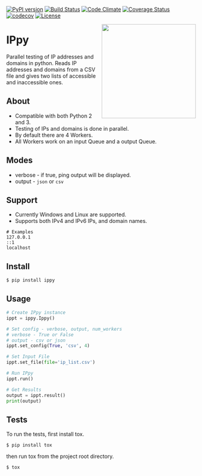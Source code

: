 [![PyPI version](https://badge.fury.io/py/ippy.svg)](https://pypi.python.org/pypi/ippy)
[![Build Status](https://travis-ci.org/shivammathur/IPpy.svg?branch=master)](https://travis-ci.org/shivammathur/countrycity)
[![Code Climate](https://codeclimate.com/github/shivammathur/IPpy/badges/gpa.svg)](https://codeclimate.com/github/shivammathur/IPpy)
[![Coverage Status](https://coveralls.io/repos/github/shivammathur/IPpy/badge.svg?branch=master)](https://coveralls.io/github/shivammathur/IPpy?branch=master)
[![codecov](https://codecov.io/gh/shivammathur/IPpy/branch/master/graph/badge.svg)](https://codecov.io/gh/shivammathur/IPpy)
[![License](https://img.shields.io/badge/license-MIT-428f7e.svg)](https://pypi.python.org/pypi/ippy)

<img src="https://shivammathur.com/IPpy.png" align="right" width="250">

# IPpy
Parallel testing of IP addresses and domains in python.
Reads IP addresses and domains from a CSV file and gives two lists of accessible and inaccessible ones.

## About
- Compatible with both Python 2 and 3.
- Testing of IPs and domains is done in parallel.
- By default there are 4 Workers.
- All Workers work on an input Queue and a output Queue.

## Modes
- verbose - if true, ping output will be displayed.
- output - `json` or `csv`

## Support
- Currently Windows and Linux are supported.
- Supports both IPv4 and IPv6 IPs, and domain names.
```csv
# Examples
127.0.0.1
::1
localhost
```

## Install
```
$ pip install ippy
```

## Usage
```python
# Create IPpy instance
ippt = ippy.Ippy()

# Set config - verbose, output, num_workers
# verbose - True or False
# output - csv or json
ippt.set_config(True, 'csv', 4)

# Set Input File
ippt.set_file(file='ip_list.csv')

# Run IPpy
ippt.run()

# Get Results
output = ippt.result()
print(output)
```
## Tests
To run the tests, first install tox.
```
$ pip install tox
```

then run tox from the project root directory.
```
$ tox
```
